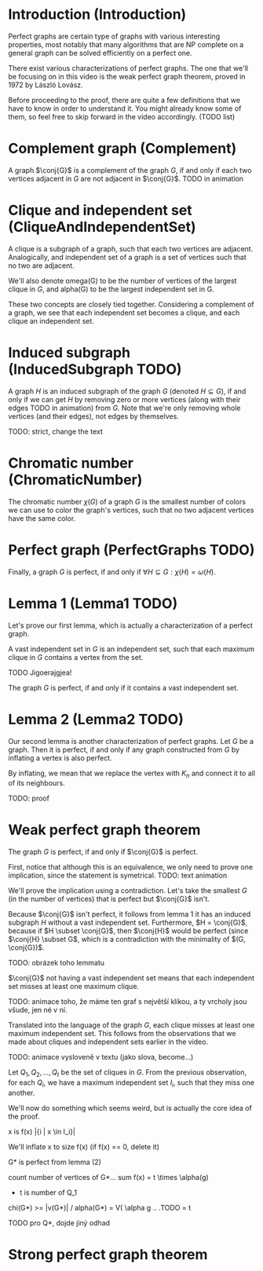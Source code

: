 # Introduction (Introduction)
Perfect graphs are certain type of graphs with various interesting properties, most notably that many algorithms that are NP complete on a general graph can be solved efficiently on a perfect one.

There exist various characterizations of perfect graphs. The one that we'll be focusing on in this video is the weak perfect graph theorem, proved in 1972 by László Lovász.

Before proceeding to the proof, there are quite a few definitions that we have to know in order to understand it. You might already know some of them, so feel free to skip forward in the video accordingly. (TODO list)

# Complement graph (Complement)
A graph $\conj{G}$ is a complement of the graph $G$, if and only if each two vertices adjacent in $G$ are not adjacent in $\conj{G}$. TODO in animation

# Clique and independent set (CliqueAndIndependentSet)
A clique is a subgraph of a graph, such that each two vertices are adjacent. Analogically, and independent set of a graph is a set of vertices such that no two are adjacent.

We'll also denote omega(G) to be the number of vertices of the largest clique in $G$, and alpha(G) to be the largest independent set in G.

These two concepts are closely tied together. Considering a complement of a graph, we see that each independent set becomes a clique, and each clique an independent set.

# Induced subgraph (InducedSubgraph TODO)
A graph $H$ is an induced subgraph of the graph $G$ (denoted $H \subseteq G$), if and only if we can get $H$ by removing zero or more vertices (along with their edges TODO in animation) from $G$. Note that we're only removing whole vertices (and their edges), not edges by themselves.

TODO: strict, change the text

# Chromatic number (ChromaticNumber)
The chromatic number $\chi(G)$ of a graph $G$ is the smallest number of colors we can use to color the graph's vertices, such that no two adjacent vertices have the same color.

# Perfect graph (PerfectGraphs TODO)
Finally, a graph $G$ is perfect, if and only if $\forall H \subseteq G: \chi(H) = \omega(H)$.

# Lemma 1 (Lemma1 TODO)
Let's prove our first lemma, which is actually a characterization of a perfect graph.

A vast independent set in $G$ is an independent set, such that each maximum clique in $G$ contains a vertex from the set.

TODO Jigoerajgjea!

The graph $G$ is perfect, if and only if it contains a vast independent set.



# Lemma 2 (Lemma2 TODO)
Our second lemma is another characterization of perfect graphs. Let $G$ be a graph. Then it is perfect, if and only if any graph constructed from $G$ by inflating a vertex is also perfect.

By inflating, we mean that we replace the vertex with $K_n$ and connect it to all of its neighbours.

TODO: proof

# Weak perfect graph theorem
The graph $G$ is perfect, if and only if $\conj{G}$ is perfect.

First, notice that although this is an equivalence, we only need to prove one implication, since the statement is symetrical. TODO: text animation

We'll prove the implication using a contradiction. Let's take the smallest $G$ (in the number of vertices) that is perfect but $\conj{G}$ isn't.

Because $\conj{G}$ isn't perfect, it follows from lemma 1 it has an induced subgraph $H$ without a vast independent set. Furthermore, $H = \conj{G}$, because if $H \subset \conj{G}$, then $\conj{H}$ would be perfect (since $\conj{H} \subset G$, which is a contradiction with the minimality of $(G, \conj{G})$.

TODO: obrázek toho lemmatu

$\conj{G}$ not having a vast independent set means that each independent set misses at least one maximum clique.

TODO: animace toho, že máme ten graf s největší klikou, a ty vrcholy jsou všude, jen né v ní.

Translated into the language of the graph $G$, each clique misses at least one maximum independent set. This follows from the observations that we made about cliques and independent sets earlier in the video.

TODO: animace vysloveně v textu (jako slova, become...)

Let $Q_1, Q_2, \ldots, Q_t$ be the set of cliques in $G$. From the previous observation, for each $Q_i$, we have a maximum independent set $I_i$, such that they miss one another.

We'll now do something which seems weird, but is actually the core idea of the proof. 

x is f(x) |{i | x \in I_i}|

We'll inflate x to size f(x) (if f(x) == 0, delete it)

G* is perfect from lemma (2) 

count number of vertices of G*... sum f(x) = t \times \alpha(g)
- t is number of Q_1

chi(G*) >= |v(G*)| / alpha(G*) = V( \alpha g .. .TODO = t

TODO pro Q*, dojde jiný odhad

# Strong perfect graph theorem
